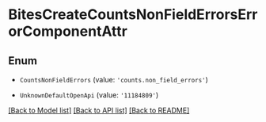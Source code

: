 # BitesCreateCountsNonFieldErrorsErrorComponentAttr


## Enum

* `CountsNonFieldErrors` (value: `'counts.non_field_errors'`)

* `UnknownDefaultOpenApi` (value: `'11184809'`)

[[Back to Model list]](../README.md#documentation-for-models) [[Back to API list]](../README.md#documentation-for-api-endpoints) [[Back to README]](../README.md)
